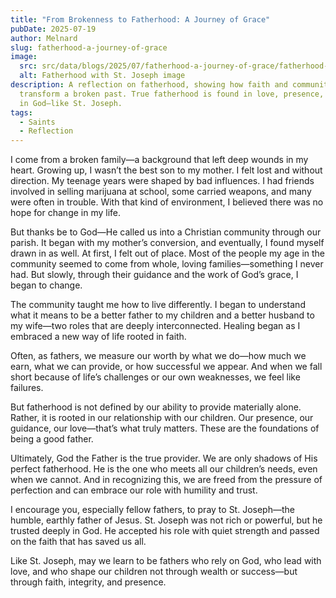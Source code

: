 ```yaml
---
title: "From Brokenness to Fatherhood: A Journey of Grace"
pubDate: 2025-07-19
author: Melnard
slug: fatherhood-a-journey-of-grace
image:
  src: src/data/blogs/2025/07/fatherhood-a-journey-of-grace/fatherhood-with-st-joseph.png
  alt: Fatherhood with St. Joseph image
description: A reflection on fatherhood, showing how faith and community can
  transform a broken past. True fatherhood is found in love, presence, and trust
  in God—like St. Joseph.
tags:
  - Saints
  - Reflection
---
```

I come from a broken family—a background that left deep wounds in my heart. Growing up, I wasn’t the best son to my mother. I felt lost and without direction. My teenage years were shaped by bad influences. I had friends involved in selling marijuana at school, some carried weapons, and many were often in trouble. With that kind of environment, I believed there was no hope for change in my life.

But thanks be to God—He called us into a Christian community through our parish. It began with my mother’s conversion, and eventually, I found myself drawn in as well. At first, I felt out of place. Most of the people my age in the community seemed to come from whole, loving families—something I never had. But slowly, through their guidance and the work of God’s grace, I began to change.

The community taught me how to live differently. I began to understand what it means to be a better father to my children and a better husband to my wife—two roles that are deeply interconnected. Healing began as I embraced a new way of life rooted in faith.

Often, as fathers, we measure our worth by what we do—how much we earn, what we can provide, or how successful we appear. And when we fall short because of life’s challenges or our own weaknesses, we feel like failures.

But fatherhood is not defined by our ability to provide materially alone. Rather, it is rooted in our relationship with our children. Our presence, our guidance, our love—that’s what truly matters. These are the foundations of being a good father.

Ultimately, God the Father is the true provider. We are only shadows of His perfect fatherhood. He is the one who meets all our children’s needs, even when we cannot. And in recognizing this, we are freed from the pressure of perfection and can embrace our role with humility and trust.

I encourage you, especially fellow fathers, to pray to St. Joseph—the humble, earthly father of Jesus. St. Joseph was not rich or powerful, but he trusted deeply in God. He accepted his role with quiet strength and passed on the faith that has saved us all.

Like St. Joseph, may we learn to be fathers who rely on God, who lead with love, and who shape our children not through wealth or success—but through faith, integrity, and presence.